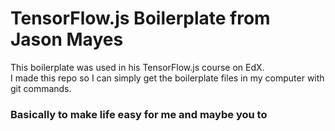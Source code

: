 # TensorFlow.js Boilerplate from Jason Mayes ###

This boilerplate was used in his TensorFlow.js course on EdX.  
I made this repo so I can simply get the boilerplate files in my computer with git commands.  
### Basically to make life easy for me and maybe you to ###
